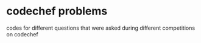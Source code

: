 # codechef problems
codes for different questions that were asked during different competitions on codechef
